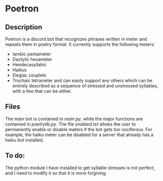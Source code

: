 # Poetron

## Description
Poetron is a discord bot that recognizes phrases written in meter and repeats them in poetry format. It currently supports the following meters:
- Iambic pentameter
- Dactylic hexameter
- Hendecasyllabic
- Haikus
- Elegiac couplets
- Trochaic tetrameter
and can easily support any others which can be entirely described as a sequence of stressed and unstressed syllables, with a few that can be either.

## Files
The main bot is contained in _main.py_, while the major functions are contained in _poetrylib.py_. The file _enabled.txt_ allows the user to permanently enable or disable meters if the bot gets too vociferous. For example, the haiku meter can be disabled for a server that already has a haiku bot installed.

## To do:
The python module I have installed to get syllable stresses is not perfect, and I need to modify it so that it is more forgiving.